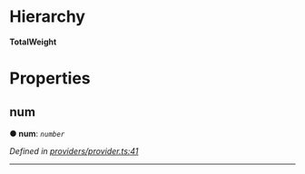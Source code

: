 

# Hierarchy

**TotalWeight**

# Properties

<a id="num"></a>

##  num

**● num**: *`number`*

*Defined in [providers/provider.ts:41](https://github.com/nearprotocol/nearlib/blob/92b693c/src.ts/providers/provider.ts#L41)*

___

